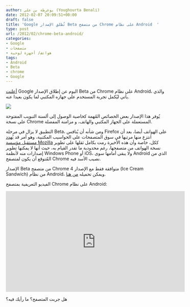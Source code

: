 ```yaml
---
author: يوغرطة بن علي (Youghourta Benali)
date: 2012-02-07 20:09:51+00:00
draft: false
title: 'Google تُطلق الإصدار Beta من متصفح Chrome على نظام Android  '
type: post
url: /2012/02/chrome-beta-android/
categories:
- Google
- متصفحات
- هواتف/ أجهزة لوحية
tags:
- Android
- Beta
- chrome
- Google
---
```


[أعلنت](http://googleblog.blogspot.com/2012/02/introducing-chrome-for-android.html) Google اليوم عن إطلاق الإصدار Beta من Chrome على نظام Android، والذي يأتي ليُكمل تجربة المستخدم على جهازه المكتبي لما يكون بعيدا عنه.




[![](https://www.it-scoop.com/wp-content/uploads/2012/02/Chrome-beta-Android.png)
](https://www.it-scoop.com/wp-content/uploads/2012/02/Chrome-beta-Android.png)




يُوفر هذا الإصدار بعض الخصائص المُهمة كخاصية الوصول إلى ألسنة التبويب المفتوحة على نسخة Chrome المستعملة على الجهاز المكتبي والهاتف، و مزامنة المفضلة.




التطبيق لا يزال في مرحلة Beta، ومن شأنه أن يُنافس Firefox على الهواتف أيضا، بعد أن انتزع منها مرتبها في سوق المتصفحات على الحواسيب المكتبية، وهو أمر قد [يُهدد مستقبل مؤسسة Mozilla](https://www.it-scoop.com/2011/12/google-mozilla-renew-search-deal/) ككل، خاصة وأن هذه الأخيرة رمت بكامل ثقلها على تطوير نسخة الهواتف من متصفحها، رغم محدودية ما تقدر القيام به، حيث أنها لا يمكنها تطوير إصدارات منه لأنظمة Windows Phone أو iOS، ولا يبقى أمامها سوى Android الذي من المُتوقع أن يكون لمتصفح Chrome نصيب الأسد فيه.




الإصدار Beta من متصفح Chrome متوافقة فقط مع الإصدار 4 (Ice Cream Sandwich) من نظام Android، ويمكن تحميله [من هنا](https://market.android.com/details?id=com.android.chrome&rdid=com.android.chrome&rdot=1&pli=1).




الفيديو التعريفية بمتصفح Chrome على نظام Android:




<!-- more -->




<iframe src="http://www.youtube.com/embed/lVjw7n_U37A?rel=0" height="315" frameborder="0" width="560"></iframe>




هل جربت المتصفح؟ ما رأيك فيه؟

